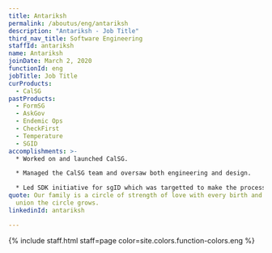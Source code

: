 ```yaml
---
title: Antariksh
permalink: /aboutus/eng/antariksh
description: "Antariksh - Job Title"
third_nav_title: Software Engineering
staffId: antariksh
name: Antariksh
joinDate: March 2, 2020
functionId: eng
jobTitle: Job Title
curProducts:
  - CalSG
pastProducts:
  - FormSG
  - AskGov
  - Endemic Ops
  - CheckFirst
  - Temperature
  - SGID
accomplishments: >-
  * Worked on and launched CalSG. 

  * Managed the CalSG team and oversaw both engineering and design.

  * Led SDK initiative for sgID which was targetted to make the process easier for developers working in common backend languages to implement sgID integrations. 
quote: Our family is a circle of strength of love with every birth and every
  union the circle grows.
linkedinId: antariksh

---
```


{% include staff.html staff=page color=site.colors.function-colors.eng %}
